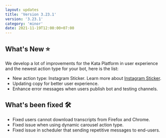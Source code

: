 ```yaml
---
layout: updates
title: 'Version 3.23.1'
version: '3.23.1'
category: 'minor'
date: 2021-11-19T12:00:00+07:00
---
```


## What's New ⭐️

We develop a lot of improvements for the Kata Platform in user experience and the newest action type for your bot, here is the list:

-   New action type: Instagram Sticker. Learn more about [Instagram Sticker](https://docs.kata.ai/channels/instagram-messaging/#instagram-sticker-like-heart).
-   Updating copy for better user experience.
-   Enhance error messages when users publish bot and testing channels.

## What's been fixed 🛠

-   Fixed users cannot download transcripts from Firefox and Chrome.
-   Fixed issue when using dynamic carousel action type.
-   Fixed issue in scheduler that sending repetitive messages to end-users.
